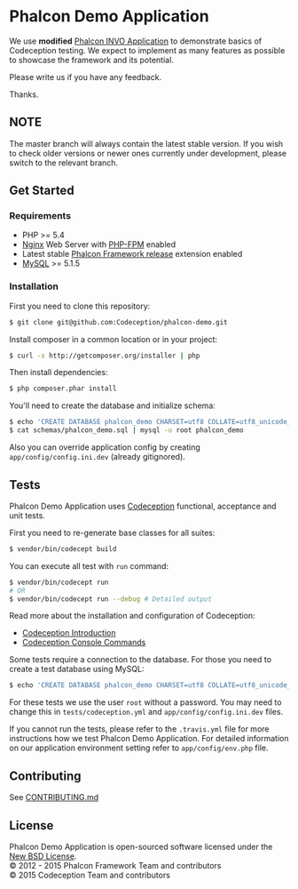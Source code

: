# Phalcon Demo Application

We use **modified** [Phalcon INVO Application][1] to demonstrate basics of Codeception testing.
We expect to implement as many features as possible to showcase the framework and its
potential.

Please write us if you have any feedback.

Thanks.

## NOTE

The master branch will always contain the latest stable version. If you wish
to check older versions or newer ones currently under development, please
switch to the relevant branch.

## Get Started

### Requirements

* PHP >= 5.4
* [Nginx][2] Web Server with [PHP-FPM][3] enabled
* Latest stable [Phalcon Framework release][4] extension enabled
* [MySQL][5] >= 5.1.5

### Installation

First you need to clone this repository:

```sh
$ git clone git@github.com:Codeception/phalcon-demo.git
```

Install composer in a common location or in your project:

```sh
$ curl -s http://getcomposer.org/installer | php
```

Then install dependencies:

```sh
$ php composer.phar install
```

You'll need to create the database and initialize schema:

```sh
$ echo 'CREATE DATABASE phalcon_demo CHARSET=utf8 COLLATE=utf8_unicode_ci' | mysql -u root
$ cat schemas/phalcon_demo.sql | mysql -u root phalcon_demo
```

Also you can override application config by creating `app/config/config.ini.dev` (already gitignored).

## Tests

Phalcon Demo Application uses [Codeception][6] functional, acceptance and unit tests.

First you need to re-generate base classes for all suites:

```sh
$ vendor/bin/codecept build
```

You can execute all test with `run` command:

```sh
$ vendor/bin/codecept run
# OR
$ vendor/bin/codecept run --debug # Detailed output
```

Read more about the installation and configuration of Codeception:

* [Codeception Introduction][7]
* [Codeception Console Commands][8]

Some tests require a connection to the database. For those you need to create a test database using MySQL:

```sh
$ echo 'CREATE DATABASE phalcon_demo CHARSET=utf8 COLLATE=utf8_unicode_ci' | mysql -u root
```

For these tests we use the user `root` without a password. You may need to change this in `tests/codeception.yml`
and `app/config/config.ini.dev` files.

If you cannot run the tests, please refer to the `.travis.yml` file for more instructions how we test Phalcon Demo Application.
For detailed information on our application environment setting refer to `app/config/env.php` file.

## Contributing

See [CONTRIBUTING.md][9]

## License

Phalcon Demo Application is open-sourced software licensed under the [New BSD License][10].<br>
© 2012 - 2015 Phalcon Framework Team and contributors<br>
© 2015 Codeception Team and contributors

[1]: https://github.com/phalcon/invo/
[2]: http://nginx.org/
[3]: http://php.net/manual/en/install.fpm.php
[4]: https://github.com/phalcon/cphalcon/releases
[5]: https://www.mysql.com/
[6]: http://codeception.com/
[7]: http://codeception.com/docs/01-Introduction
[8]: http://codeception.com/docs/reference/Commands
[9]: https://github.com/phalcon/invo/blob/master/CONTRIBUTING.md
[10]: https://github.com/phalcon/invo/blob/master/docs/LICENSE.md
